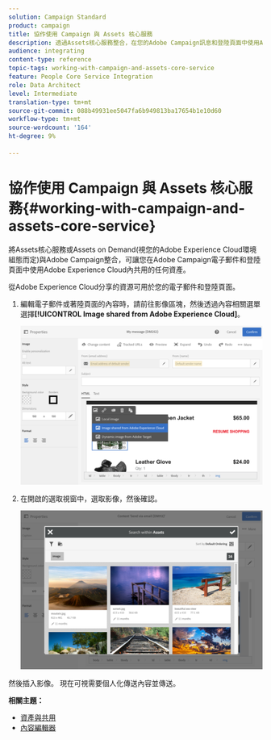 ```yaml
---
solution: Campaign Standard
product: campaign
title: 協作使用 Campaign 與 Assets 核心服務
description: 透過Assets核心服務整合，在您的Adobe Campaign訊息和登陸頁面中使用Adobe Experience Cloud內共用的任何資源。
audience: integrating
content-type: reference
topic-tags: working-with-campaign-and-assets-core-service
feature: People Core Service Integration
role: Data Architect
level: Intermediate
translation-type: tm+mt
source-git-commit: 088b49931ee5047fa6b949813ba17654b1e10d60
workflow-type: tm+mt
source-wordcount: '164'
ht-degree: 9%

---
```



# 協作使用 Campaign 與 Assets 核心服務{#working-with-campaign-and-assets-core-service}

將Assets核心服務或Assets on Demand(視您的Adobe Experience Cloud環境組態而定)與Adobe Campaign整合，可讓您在Adobe Campaign電子郵件和登陸頁面中使用Adobe Experience Cloud內共用的任何資產。

從Adobe Experience Cloud分享的資源可用於您的電子郵件和登陸頁面。

1. 編輯電子郵件或著陸頁面的內容時，請前往影像區塊，然後透過內容相關選單選擇&#x200B;**[!UICONTROL Image shared from Adobe Experience Cloud]**。

   ![](assets/dam_insert_image_dce.png)

1. 在開啟的選取視窗中，選取影像，然後確認。

   ![](assets/dam_shared_image_selection.png)

然後插入影像。 現在可視需要個人化傳送內容並傳送。

**相關主題：**

* [資產與共用](https://docs.adobe.com/content/help/en/core-services/interface/assets/experience-cloud-assets.html)
* [內容編輯器](../../designing/using/personalization.md#example-email-personalization)

